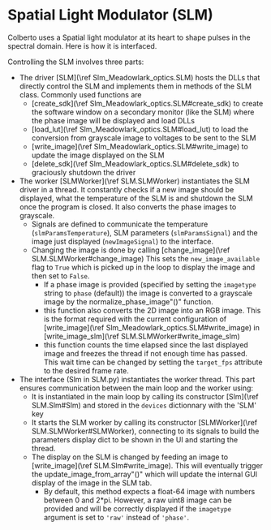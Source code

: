 # Spatial Light Modulator (SLM)

Colberto uses a Spatial light modulator at its heart to shape pulses in the spectral domain. Here is how it is interfaced.

Controlling the SLM involves three parts:
- The driver [SLM](\ref Slm_Meadowlark_optics.SLM) hosts the DLLs that directly control the SLM and implements them in methods of the SLM class. Commonly used functions are 
    - [create_sdk](\ref Slm_Meadowlark_optics.SLM#create_sdk) to create the software window on a secondary monitor (like the SLM) where the phase image will be displayed and load DLLs
    - [load_lut](\ref Slm_Meadowlark_optics.SLM#load_lut) to load the conversion from grayscale image to voltages to be sent to the SLM
    - [write_image](\ref Slm_Meadowlark_optics.SLM#write_image) to update the image displayed on the SLM
    - [delete_sdk](\ref Slm_Meadowlark_optics.SLM#delete_sdk) to graciously shutdown the driver
- The worker [SLMWorker](\ref SLM.SLMWorker) instantiates the SLM driver in a thread. It constantly checks if a new image should be displayed, what the temperature of the SLM is and shutdown the SLM once the program is closed. It also converts the phase images to grayscale.
    - Signals are defined to communicate the temperature (`slmParamsTemperature`), SLM parameters (`slmParamsSignal`) and the image just displayed (`newImageSignal`) to the interface.
    - Changing the image is done by calling [change_image](\ref SLM.SLMWorker#change_image) This sets the `new_image_available` flag to `True` which is picked up in the loop to display the image and then set to `False`.
        - If a phase image is provided (specified by setting the `imagetype` string to `phase` (default)) the image is converted to a grayscale image by the normalize_phase_image"()" function.
        - this function also converts the 2D image into an RGB image. This is the format required with the current configuration of [write_image](\ref Slm_Meadowlark_optics.SLM#write_image) in [write_image_slm](\ref SLM.SLMWorker#write_image_slm)
        - this function counts the time elapsed since the last displayed image and freezes the thread if not enough time has passed. This wait time can be changed by setting the `target_fps` attribute to the desired frame rate.
- The interface (Slm in SLM.py) instantiates the worker thread. This part ensures communication between the main loop and the worker using:
    - It is instantiated in the main loop by calling its constructor [Slm](\ref SLM.Slm#Slm) and stored in the `devices` dictionnary with the 'SLM' key
    - It starts the SLM worker by calling its constructor [SLMWorker](\ref SLM.SLMWorker#SLMWorker), connecting to its signals to build the parameters display dict to be shown in the UI and starting the thread.
    - The display on the SLM is changed by feeding an image to [write_image](\ref SLM.Slm#write_image). This will eventually trigger the update_image_from_array"()" which will update the internal GUI display of the image in the SLM tab.
        - By default, this method expects a float-64 image with numbers between 0 and 2*pi. However, a raw uint8 image can be provided and will be correctly displayed if the `imagetype` argument is set to `'raw'` instead of `'phase'`.


